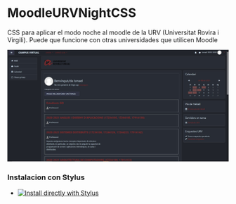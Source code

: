 # MoodleURVNightCSS
CSS para aplicar el modo noche al moodle de la URV (Universitat Rovira i Virgili). 
Puede que funcione con otras universidades que utilicen Moodle

![alt text](URV_moodle_1.jpg)

### Instalacion con Stylus
  * [![Install directly with Stylus](https://img.shields.io/badge/Install%20directly%20with-Stylus-00adad.svg)](https://raw.githubusercontent.com/IsmaelHG/MoodleURVNightCSS/main/moodle-urv-night.user.css)
